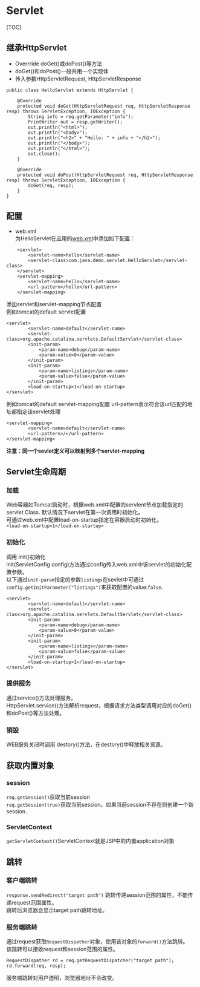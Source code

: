 # Servlet


[TOC]



## 继承HttpServlet
- Overrride doGet()或doPost()等方法
- doGet()和doPost()一般共用一个实现体
- 传入参数HttpServletRequest, HttpServletResponse
```
public class HelloServlet extends HttpServlet {

	@Override
	protected void doGet(HttpServletRequest req, HttpServletResponse resp) throws ServletException, IOException {
		String info = req.getParameter("info");
		PrintWriter out = resp.getWriter();
		out.println("<html>");
		out.println("<body>");
		out.println("<h2>" + "Hello: " + info + "</h2>");
		out.println("</body>");
		out.println("</html>");
		out.close();
	}

	@Override
	protected void doPost(HttpServletRequest req, HttpServletResponse resp) throws ServletException, IOException {
		doGet(req, resp);
	}
}
```

## 配置
- web.xml  
为HelloServlet在应用的[web.xml](../WEB-INF/web.xml)中添加如下配置：
```	
    <servlet>
		<servlet-name>hello</servlet-name>
		<servlet-class>com.java.demo.servlet.HelloServlet</servlet-class>
	</servlet>
	<servlet-mapping>
		<servlet-name>hello</servlet-name>
		<url-pattern>/hello</url-pattern>
	</servlet-mapping>
```



添加servlet和servlet-mapping节点配置  
例如tomcat的default servlet配置  
```
<servlet>
        <servlet-name>default</servlet-name>
        <servlet-class>org.apache.catalina.servlets.DefaultServlet</servlet-class>
        <init-param>
            <param-name>debug</param-name>
            <param-value>0</param-value>
        </init-param>
        <init-param>
            <param-name>listings</param-name>
            <param-value>false</param-value>
        </init-param>
        <load-on-startup>1</load-on-startup>
</servlet>
```
例如tomcat的default servlet-mapping配置
url-pattern表示符合该url匹配的地址都指定该servlet处理
```
<servlet-mapping>
        <servlet-name>default</servlet-name>
        <url-pattern>/</url-pattern>
</servlet-mapping>
```
**注意：同一个sevlet定义可以映射到多个servlet-mapping**

## Servlet生命周期
### 加载
Web容器如Tomcat启动时，根据web.xml中配置的servlent节点加载指定的servlet Class. 
默认情况下servlet在第一次调用时初始化。  
可通过web.xml中配置load-on-startup指定在容器启动时初始化。  
`<load-on-startup>1</load-on-startup>`
### 初始化
调用 init()初始化  
init(ServletConfig config)方法通过config传入web.xml中该servlet的初始化配置参数。  
以下通过`init-param`指定的参数`listings`在sevlet中可通过`config.getInitParameter("listings")`来获取配置的value:`false`.  
```
<servlet>
        <servlet-name>default</servlet-name>
        <servlet-class>org.apache.catalina.servlets.DefaultServlet</servlet-class>
        <init-param>
            <param-name>debug</param-name>
            <param-value>0</param-value>
        </init-param>
        <init-param>
            <param-name>listings</param-name>
            <param-value>false</param-value>
        </init-param>
        <load-on-startup>1</load-on-startup>
</servlet>
```

### 提供服务
通过service()方法处理服务。  
HttpServlet.service()方法解析request，根据请求方法类型调用对应的doGet()和doPost()等方法处理。
### 销毁
WEB服务关闭时调用 destory()方法，在destory()中释放相关资源。

## 获取内置对象
### session
`req.getSession()`获取当前session  
`req.getSession(true)`获取当前session。如果当前session不存在则创建一个新session.  
### ServletContext
`getServletContext()`ServletContext就是JSP中的内置application对象

## 跳转
### 客户端跳转
`response.sendRedirect("target path")` 跳转传递session范围的属性，不能传递request范围属性。  
跳转后浏览器会显示target path跳转地址。
### 服务端跳转
通过request获取`RequestDispather`对象，使用该对象的`forward()`方法跳转。  
该跳转可以接收request和session范围的属性。
```
RequestDispather rd = req.getRequestDispatcher("target path");
rd.forward(req, resp);
```
服务端跳转对用户透明，浏览器地址不会改变。  